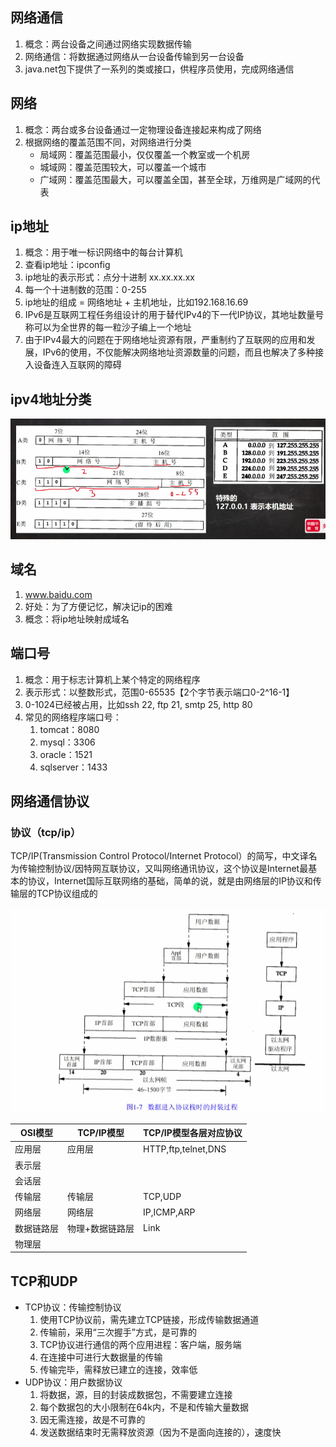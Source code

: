 ## 网络通信

1. 概念：两台设备之间通过网络实现数据传输
2. 网络通信：将数据通过网络从一台设备传输到另一台设备
3. java.net包下提供了一系列的类或接口，供程序员使用，完成网络通信

## 网络

1. 概念：两台或多台设备通过一定物理设备连接起来构成了网络
2. 根据网络的覆盖范围不同，对网络进行分类
   - 局域网：覆盖范围最小，仅仅覆盖一个教室或一个机房
   - 城域网：覆盖范围较大，可以覆盖一个城市
   - 广域网：覆盖范围最大，可以覆盖全国，甚至全球，万维网是广域网的代表

## ip地址

1. 概念：用于唯一标识网络中的每台计算机
2. 查看ip地址：ipconfig
3. ip地址的表示形式：点分十进制  xx.xx.xx.xx
4. 每一个十进制数的范围：0-255
5. ip地址的组成 = 网络地址 + 主机地址，比如192.168.16.69
6. IPv6是互联网工程任务组设计的用于替代IPv4的下一代IP协议，其地址数量号称可以为全世界的每一粒沙子编上一个地址
7. 由于IPv4最大的问题在于网络地址资源有限，严重制约了互联网的应用和发展，IPv6的使用，不仅能解决网络地址资源数量的问题，而且也解决了多种接入设备连入互联网的障碍

## ipv4地址分类

![screen-capture](8837cf4dc421128f2ca866984b8af60c.png)

## 域名

1. www.baidu.com
2. 好处：为了方便记忆，解决记ip的困难
3. 概念：将ip地址映射成域名

## 端口号

1. 概念：用于标志计算机上某个特定的网络程序
2. 表示形式：以整数形式，范围0-65535【2个字节表示端口0-2^16-1】
3. 0-1024已经被占用，比如ssh 22, ftp 21, smtp 25, http 80
4. 常见的网络程序端口号：
   1. tomcat：8080
   2. mysql：3306
   3. oracle：1521
   4. sqlserver：1433

## 网络通信协议

### 协议（tcp/ip）

TCP/IP(Transmission Control Protocol/Internet Protocol）的简写，中文译名为传输控制协议/因特网互联协议，又叫网络通讯协议，这个协议是Internet最基本的协议，Internet国际互联网络的基础，简单的说，就是由网络层的IP协议和传输层的TCP协议组成的

![screen-capture](0add66acf8891f297141e188ec697c33.png)

|OSI模型|TCP/IP模型|TCP/IP模型各层对应协议|
|--|--|--|
|应用层|应用层|HTTP,ftp,telnet,DNS|
|表示层|||
|会话层|||
|传输层|传输层|TCP,UDP|
|网络层|网络层|IP,ICMP,ARP|
|数据链路层|物理+数据链路层|Link|
|物理层|||

## TCP和UDP

- TCP协议：传输控制协议
  1. 使用TCP协议前，需先建立TCP链接，形成传输数据通道
  2. 传输前，采用“三次握手”方式，是可靠的
  3. TCP协议进行通信的两个应用进程：客户端，服务端
  4. 在连接中可进行大数据量的传输
  5. 传输完毕，需释放已建立的连接，效率低
- UDP协议：用户数据协议
  1. 将数据，源，目的封装成数据包，不需要建立连接
  2. 每个数据包的大小限制在64k内，不是和传输大量数据
  3. 因无需连接，故是不可靠的
  4. 发送数据结束时无需释放资源（因为不是面向连接的），速度快
